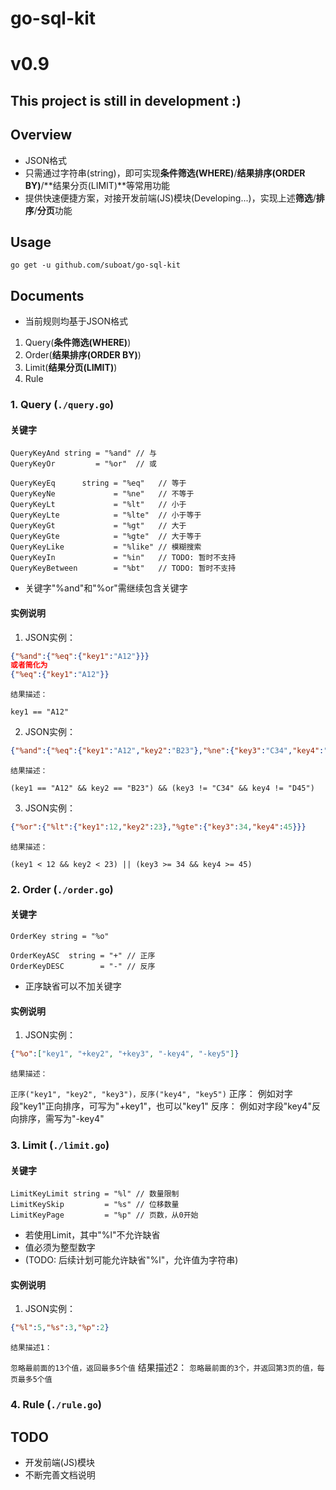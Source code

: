 # go-sql-kit

# v0.9

## This project is still in development :)

## Overview

* JSON格式
* 只需通过字符串(string)，即可实现**条件筛选(WHERE)**/**结果排序(ORDER BY)**/**结果分页(LIMIT)**等常用功能
* 提供快速便捷方案，对接开发前端(JS)模块(Developing...)，实现上述**筛选**/**排序**/**分页**功能

## Usage

```
go get -u github.com/suboat/go-sql-kit
```

## Documents

* 当前规则均基于JSON格式

1. Query(**条件筛选(WHERE)**)
2. Order(**结果排序(ORDER BY)**)
3. Limit(**结果分页(LIMIT)**)
4. Rule

### 1. Query (`./query.go`)

#### 关键字

```golang
QueryKeyAnd string = "%and" // 与
QueryKeyOr         = "%or"  // 或

QueryKeyEq      string = "%eq"   // 等于
QueryKeyNe             = "%ne"   // 不等于
QueryKeyLt             = "%lt"   // 小于
QueryKeyLte            = "%lte"  // 小于等于
QueryKeyGt             = "%gt"   // 大于
QueryKeyGte            = "%gte"  // 大于等于
QueryKeyLike           = "%like" // 模糊搜索
QueryKeyIn             = "%in"   // TODO: 暂时不支持
QueryKeyBetween        = "%bt"   // TODO: 暂时不支持
```

* 关键字"%and"和"%or"需继续包含关键字

#### 实例说明

1. JSON实例：
```json
{"%and":{"%eq":{"key1":"A12"}}}
或者简化为
{"%eq":{"key1":"A12"}}
```
    结果描述：
`key1 == "A12"`

2. JSON实例：
```json
{"%and":{"%eq":{"key1":"A12","key2":"B23"},"%ne":{"key3":"C34","key4":"D45"}}}
```
    结果描述：
`(key1 == "A12" && key2 == "B23") && (key3 != "C34" && key4 != "D45")`

3. JSON实例：
```json
{"%or":{"%lt":{"key1":12,"key2":23},"%gte":{"key3":34,"key4":45}}}
```
    结果描述：
`(key1 < 12 && key2 < 23) || (key3 >= 34 && key4 >= 45)`

### 2. Order (`./order.go`)

#### 关键字

```golang
OrderKey string = "%o"

OrderKeyASC  string = "+" // 正序
OrderKeyDESC        = "-" // 反序
```

* 正序缺省可以不加关键字

#### 实例说明

1. JSON实例：
```json
{"%o":["key1", "+key2", "+key3", "-key4", "-key5"]}
```
    结果描述：
`正序("key1", "key2", "key3")，反序("key4", "key5")`
正序： 例如对字段"key1"正向排序，可写为"+key1"，也可以"key1"
反序： 例如对字段"key4"反向排序，需写为"-key4"

### 3. Limit (`./limit.go`)

#### 关键字

```golang
LimitKeyLimit string = "%l" // 数量限制
LimitKeySkip         = "%s" // 位移数量
LimitKeyPage         = "%p" // 页数，从0开始
```

* 若使用Limit，其中"%l"不允许缺省
* 值必须为整型数字
* (TODO: 后续计划可能允许缺省"%l"，允许值为字符串)

#### 实例说明

1. JSON实例：
```json
{"%l":5,"%s":3,"%p":2}
```
    结果描述1：
`忽略最前面的13个值，返回最多5个值`
    结果描述2：
`忽略最前面的3个，并返回第3页的值，每页最多5个值`

### 4. Rule (`./rule.go`)

## TODO

* 开发前端(JS)模块
* 不断完善文档说明
